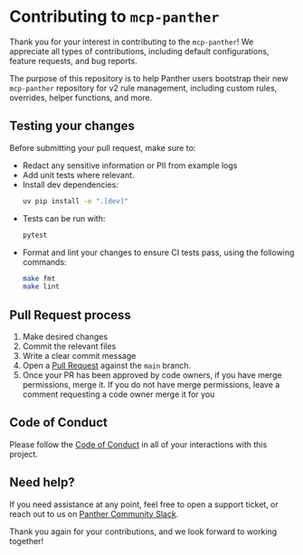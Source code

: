 # Contributing to `mcp-panther`

Thank you for your interest in contributing to the `mcp-panther`! We appreciate all types of contributions, including default configurations, feature requests, and bug reports.

The purpose of this repository is to help Panther users bootstrap their new `mcp-panther` repository for v2 rule management, including custom rules, overrides, helper functions, and more.

## Testing your changes

Before submitting your pull request, make sure to:

- Redact any sensitive information or PII from example logs
- Add unit tests where relevant.
- Install dev dependencies:
  ```bash
  uv pip install -e ".[dev]"
  ```
- Tests can be run with:
  ```bash
  pytest
  ```
- Format and lint your changes to ensure CI tests pass, using the following commands:
  ```bash
  make fmt
  make lint
  ```

## Pull Request process

1. Make desired changes
2. Commit the relevant files
3. Write a clear commit message
4. Open a [Pull Request](https://github.com/panther-labs/mcp-panther/pulls) against the `main` branch.
5. Once your PR has been approved by code owners, if you have merge permissions, merge it. If you do not have merge permissions, leave a comment requesting a code owner merge it for you

## Code of Conduct

Please follow the [Code of Conduct](https://github.com/panther-labs/mcp-panther/blob/main/CODE_OF_CONDUCT.md)
in all of your interactions with this project.

## Need help?

If you need assistance at any point, feel free to open a support ticket, or reach out to us on [Panther Community Slack](https://pnthr.io/community).

Thank you again for your contributions, and we look forward to working together!
